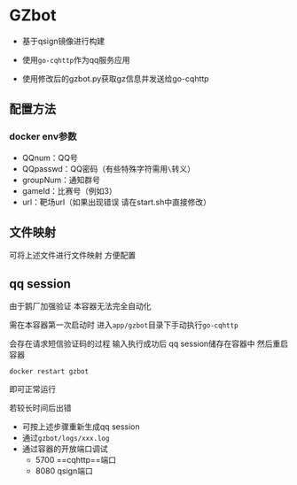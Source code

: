 # GZbot

- 基于qsign镜像进行构建

- 使用`go-cqhttp`作为qq服务应用

- 使用修改后的gzbot.py获取gz信息并发送给go-cqhttp

## 配置方法

### docker env参数

- QQnum：QQ号
- QQpasswd：QQ密码（有些特殊字符需用`\`转义）
- groupNum：通知群号
- gameId：比赛号（例如3）
- url：靶场url（如果出现错误 请在start.sh中直接修改）

## 文件映射

可将上述文件进行文件映射 方便配置

## qq session

由于鹅厂加强验证 本容器无法完全自动化

需在本容器第一次启动时 进入`app/gzbot`目录下手动执行`go-cqhttp`

会存在请求短信验证码的过程 输入执行成功后 qq session储存在容器中 然后重启容器

`docker restart gzbot`

即可正常运行

若较长时间后出错

- 可按上述步骤重新生成qq session
- 通过`gzbot/logs/xxx.log`
- 通过容器的开放端口调试
  - 5700 ==cqhttp==端口
  - 8080 qsign端口
